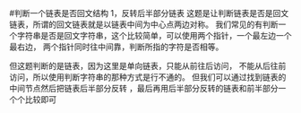 #判断一个链表是否回文结构
1，反转后半部分链表
这题是让判断链表是否是回文链表，所谓的回文链表就是以链表中间为中心点两边对称。
我们常见的有判断一个字符串是否是回文字符串，这个比较简单，可以使用两个指针，一个最左边一个最右边，
两个指针同时往中间靠，判断所指的字符是否相等。


但这题判断的是链表，因为这里是单向链表，只能从前往后访问，
不能从后往前访问，所以使用判断字符串的那种方式是行不通的。
但我们可以通过找到链表的中间节点然后把链表后半部分反转
，最后再用后半部分反转的链表和前半部分一个个比较即可
